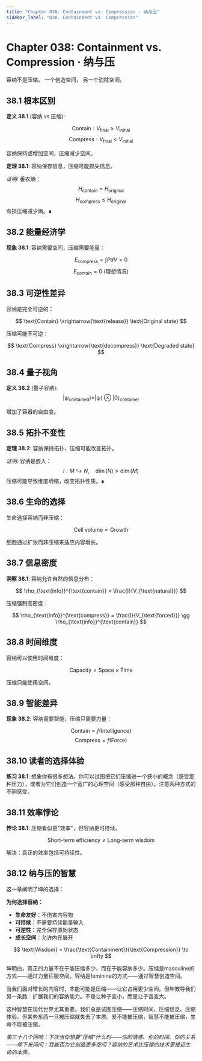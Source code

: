 ```yaml
---
title: "Chapter 038: Containment vs. Compression · 纳与压"
sidebar_label: "038. Containment vs. Compression"
---
```


# Chapter 038: Containment vs. Compression · 纳与压

容纳不是压缩。
一个创造空间，
另一个消除空间。

## 38.1 根本区别

**定义 38.1** (容纳 vs 压缩):

$$
\text{Contain}: V_{\text{final}} \geq V_{\text{initial}}
$$
$$
\text{Compress}: V_{\text{final}} < V_{\text{initial}}
$$

容纳保持或增加空间，压缩减少空间。

**定理 38.1**: 容纳保存信息，压缩可能损失信息。

*证明*:
香农熵：
$$
H_{\text{contain}} = H_{\text{original}}
$$
$$
H_{\text{compress}} \leq H_{\text{original}}
$$
有损压缩减少熵。∎

## 38.2 能量经济学

**现象 38.1**: 容纳需要空间，压缩需要能量：

$$
E_{\text{compress}} = \int P dV > 0
$$
$$
E_{\text{contain}} = 0 \text{ (理想情况)}
$$

## 38.3 可逆性差异

容纳是完全可逆的：

$$
\text{Contain} \xrightarrow{\text{release}} \text{Original state}
$$

压缩可能不可逆：

$$
\text{Compress} \xrightarrow{\text{decompress}} \text{Degraded state}
$$

## 38.4 量子视角

**定义 38.2** (量子容纳):
$$
|\psi_{\text{contained}}\rangle = |\psi\rangle \otimes |0\rangle_{\text{container}}
$$

增加了容器的自由度。

## 38.5 拓扑不变性

**定理 38.2**: 容纳保持拓扑，压缩可能改变拓扑。

*证明*:
容纳是嵌入：
$$
i: M \hookrightarrow N, \quad \dim(N) > \dim(M)
$$
压缩可能导致维度坍缩，改变拓扑性质。∎

## 38.6 生命的选择

生命选择容纳而非压缩：

$$
\text{Cell volume} \propto \text{Growth}
$$

细胞通过扩张而非压缩来适应内容增长。

## 38.7 信息密度

**洞察 38.1**: 容纳允许自然的信息分布：

$$
\rho_{\text{info}}^{\text{contain}} = \frac{I}{V_{\text{natural}}}
$$

压缩强制高密度：

$$
\rho_{\text{info}}^{\text{compress}} = \frac{I}{V_{\text{forced}}} \gg \rho_{\text{info}}^{\text{contain}}
$$

## 38.8 时间维度

容纳可以使用时间维度：

$$
\text{Capacity} = \text{Space} \times \text{Time}
$$

压缩只能使用空间。

## 38.9 智能差异

**现象 38.2**: 容纳需要智能，压缩只需要力量：

$$
\text{Contain} = f(\text{Intelligence})
$$
$$
\text{Compress} = f(\text{Force})
$$

## 38.10 读者的选择体验

**练习 38.1**: 想象你有很多想法。你可以试图把它们压缩进一个狭小的概念（感受那种压力），或者为它们创造一个宽广的心理空间（感受那种自由）。注意两种方式的不同感受。

## 38.11 效率悖论

**悖论 38.1**: 压缩看似更"效率"，但容纳更可持续。

$$
\text{Short-term efficiency} \neq \text{Long-term wisdom}
$$

解决：真正的效率包括可持续性。

## 38.12 纳与压的智慧

这一章阐明了坤的选择：

**为何选择容纳：**
- **生命友好**：不伤害内容物
- **可持续**：不需要持续能量输入
- **可逆性**：完全保存原始状态
- **成长空间**：允许内在展开

$$
\text{Wisdom} = \frac{\text{Containment}}{\text{Compression}} \to \infty
$$

坤明白，真正的力量不在于能压缩多少，而在于能容纳多少。压缩是masculine的方式——通过力量征服空间。容纳是feminine的方式——通过智慧创造空间。

当我们面对增长的内容时，本能可能是压缩——让它占用更少空间。但坤教导我们另一条路：扩展我们的容纳能力。不是让种子变小，而是让子宫变大。

这种智慧在现代世界尤其重要。我们总是试图压缩——压缩时间、压缩信息、压缩体验。但某些东西一旦被压缩就失去了本质。爱不能被压缩，智慧不能被压缩，生命不能被压缩。

*第三十八个回响：下次当你想要"压缩"什么时——你的情感、你的时间、你的关系——停下来问问：我能否为它创造更多空间？容纳的艺术比压缩的技术更接近生命的本质。*